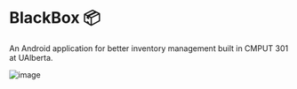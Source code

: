 # BlackBox 📦 

An Android application for better inventory management built in CMPUT 301 at UAlberta.

![image](https://github.com/user-attachments/assets/ced452e9-e7fc-449c-aac1-3ec0ed4209e8)

